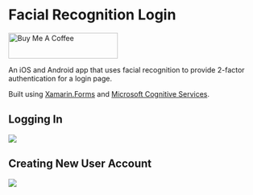 # Facial Recognition Login

<a href="https://www.buymeacoffee.com/bminnick" target="_blank"><img src="https://cdn.buymeacoffee.com/buttons/default-orange.png" alt="Buy Me A Coffee" style="height: 51px !important;width: 217px !important;" ></a>

An iOS and Android app that uses facial recognition to provide 2-factor authentication for a login page. 

Built using [Xamarin.Forms](https://docs.microsoft.com/xamarin/xamarin-forms?WT.mc_id=FacialRecognitionLogin-github-bramin) and [Microsoft Cognitive Services](https://azure.microsoft.com/services/cognitive-services/face?WT.mc_id=FacialRecognitionLogin-github-bramin).

## Logging In
![](https://github.com/brminnick/Videos/blob/master/FacialRecognitionLogin/LoginDemo.gif)

## Creating New User Account
![](https://github.com/brminnick/Videos/blob/master/FacialRecognitionLogin/CreateUserDemo.gif)
